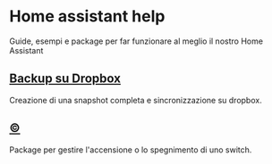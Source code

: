 # Home assistant help
Guide, esempi e package per far funzionare al meglio il nostro Home Assistant

## [Backup su Dropbox](Dropbox-Backup/README.md)
Creazione di una snapshot completa e sincronizzazione su dropbox.

## [©](Switch-Always-On/README.md)
Package per gestire l'accensione o lo spegnimento di uno switch.

